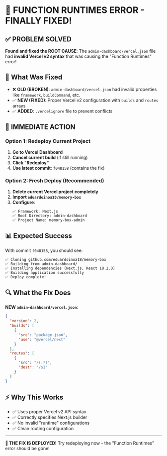 # 🚨 FUNCTION RUNTIMES ERROR - FINALLY FIXED!

## ✅ **PROBLEM SOLVED**
**Found and fixed the ROOT CAUSE**: The `admin-dashboard/vercel.json` file had **invalid Vercel v2 syntax** that was causing the "Function Runtimes" error!

## 🔧 **What Was Fixed**
- ❌ **OLD (BROKEN)**: `admin-dashboard/vercel.json` had invalid properties like `framework`, `buildCommand`, etc.
- ✅ **NEW (FIXED)**: Proper Vercel v2 configuration with `builds` and `routes` arrays
- ✅ **ADDED**: `.vercelignore` file to prevent conflicts

## 🚀 **IMMEDIATE ACTION**

### **Option 1: Redeploy Current Project**
1. **Go to Vercel Dashboard**
2. **Cancel current build** (if still running)
3. **Click "Redeploy"**
4. **Use latest commit**: `f048158` (contains the fix)

### **Option 2: Fresh Deploy (Recommended)**
1. **Delete current Vercel project completely**
2. **Import `eduardoinoa18/memory-box`**
3. **Configure**:
   ```
   ✅ Framework: Next.js
   ✅ Root Directory: admin-dashboard
   ✅ Project Name: memory-box-admin
   ```

## 📊 **Expected Success**
With commit `f048158`, you should see:
```
✅ Cloning github.com/eduardoinoa18/memory-box
✅ Building from admin-dashboard/
✅ Installing dependencies (Next.js, React 18.2.0)
✅ Building application successfully
✅ Deploy complete!
```

## 🔍 **What the Fix Does**
**NEW `admin-dashboard/vercel.json`**:
```json
{
  "version": 2,
  "builds": [
    {
      "src": "package.json",
      "use": "@vercel/next"
    }
  ],
  "routes": [
    {
      "src": "/(.*)",
      "dest": "/$1"
    }
  ]
}
```

## ⚡ **Why This Works**
- ✅ Uses proper Vercel v2 API syntax
- ✅ Correctly specifies Next.js builder
- ✅ No invalid "runtime" configurations
- ✅ Clean routing configuration

---

**🎉 THE FIX IS DEPLOYED!** Try redeploying now - the "Function Runtimes" error should be gone!
